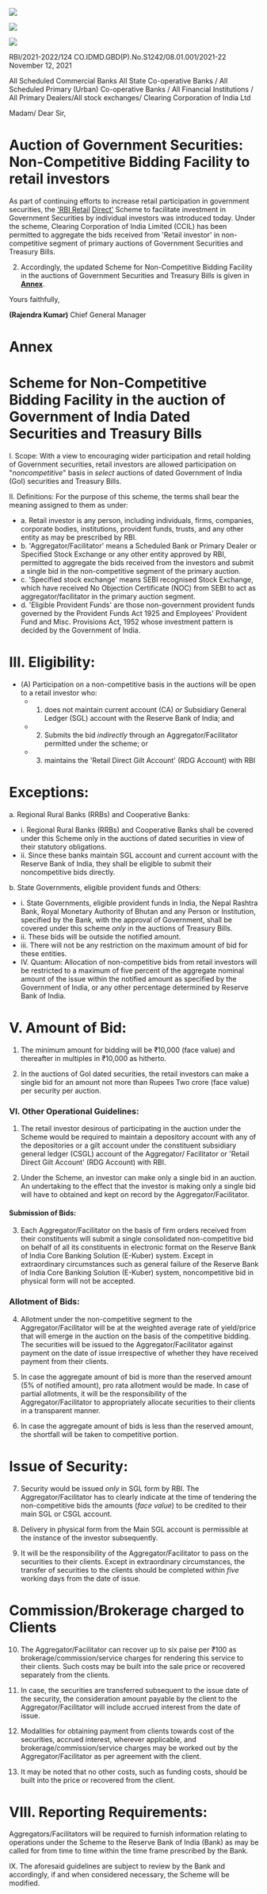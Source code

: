 ![](_page_0_Picture_0.jpeg)

![](_page_0_Picture_1.jpeg)

![](_page_0_Picture_2.jpeg)

RBI/2021-2022/124 CO.IDMD.GBD(P).No.S1242/08.01.001/2021-22 November 12, 2021

All Scheduled Commercial Banks All State Co-operative Banks / All Scheduled Primary (Urban) Co-operative Banks / All Financial Institutions / All Primary Dealers/All stock exchanges/ Clearing Corporation of India Ltd

Madam/ Dear Sir,

# **Auction of Government Securities: Non-Competitive Bidding Facility to retail investors**

As part of continuing efforts to increase retail participation in government securities, the ['RBI Retail](https://www.rbi.org.in/Scripts/BS_PressReleaseDisplay.aspx?prid=52548)  [Direct'](https://www.rbi.org.in/Scripts/BS_PressReleaseDisplay.aspx?prid=52548) Scheme to facilitate investment in Government Securities by individual investors was introduced today. Under the scheme, Clearing Corporation of India Limited (CCIL) has been permitted to aggregate the bids received from 'Retail investor' in non-competitive segment of primary auctions of Government Securities and Treasury Bills.

2. Accordingly, the updated Scheme for Non-Competitive Bidding Facility in the auctions of Government Securities and Treasury Bills is given in **[Annex](#page-1-0)**.

Yours faithfully,

**(Rajendra Kumar)** Chief General Manager

# **Annex**

# **Scheme for Non-Competitive Bidding Facility in the auction of Government of India Dated Securities and Treasury Bills**

<span id="page-1-0"></span>I. Scope: With a view to encouraging wider participation and retail holding of Government securities, retail investors are allowed participation on "*noncompetitive*" basis in *select* auctions of dated Government of India (GoI) securities and Treasury Bills.

II. Definitions: For the purpose of this scheme, the terms shall bear the meaning assigned to them as under:

- a. Retail investor is any person, including individuals, firms, companies, corporate bodies, institutions, provident funds, trusts, and any other entity as may be prescribed by RBI.
- b. 'Aggregator/Facilitator' means a Scheduled Bank or Primary Dealer or Specified Stock Exchange or any other entity approved by RBI, permitted to aggregate the bids received from the investors and submit a single bid in the non-competitive segment of the primary auction.
- c. 'Specified stock exchange' means SEBI recognised Stock Exchange, which have received No Objection Certificate (NOC) from SEBI to act as aggregator/facilitator in the primary auction segment.
- d. 'Eligible Provident Funds' are those non-government provident funds governed by the Provident Funds Act 1925 and Employees' Provident Fund and Misc. Provisions Act, 1952 whose investment pattern is decided by the Government of India.

# III. Eligibility:

- (A) Participation on a non-competitive basis in the auctions will be open to a retail investor who:
	- 1. does not maintain current account (CA) *or* Subsidiary General Ledger (SGL) account with the Reserve Bank of India; and
	- 2. Submits the bid *indirectly* through an Aggregator/Facilitator permitted under the scheme; or
	- 3. maintains the 'Retail Direct Gilt Account' (RDG Account) with RBI

# **Exceptions:**

a. Regional Rural Banks (RRBs) and Cooperative Banks:

- i. Regional Rural Banks (RRBs) and Cooperative Banks shall be covered under this Scheme only in the auctions of dated securities in view of their statutory obligations.
- ii. Since these banks maintain SGL account and current account with the Reserve Bank of India, they shall be eligible to submit their noncompetitive bids directly.

b. State Governments, eligible provident funds and Others:

- i. State Governments, eligible provident funds in India, the Nepal Rashtra Bank, Royal Monetary Authority of Bhutan and any Person or Institution, specified by the Bank, with the approval of Government, shall be covered under this scheme *only* in the auctions of Treasury Bills.
- ii. These bids will be outside the notified amount.
- iii. There will not be any restriction on the maximum amount of bid for these entities.
- IV. Quantum: Allocation of non-competitive bids from retail investors will be restricted to a maximum of five percent of the aggregate nominal amount of the issue within the notified amount as specified by the Government of India, or any other percentage determined by Reserve Bank of India.

# V. Amount of Bid:

1. The minimum amount for bidding will be ₹10,000 (face value) and thereafter in multiples in ₹10,000 as hitherto.

2. In the auctions of GoI dated securities, the retail investors can make a single bid for an amount not more than Rupees Two crore (face value) per security per auction.

### VI. Other Operational Guidelines:

1. The retail investor desirous of participating in the auction under the Scheme would be required to maintain a depository account with any of the depositories or a gilt account under the constituent subsidiary general ledger (CSGL) account of the Aggregator/ Facilitator or 'Retail Direct Gilt Account' (RDG Account) with RBI.

2. Under the Scheme, an investor can make only a single bid in an auction. An undertaking to the effect that the investor is making only a single bid will have to obtained and kept on record by the Aggregator/Facilitator.

#### Submission of Bids:

3. Each Aggregator/Facilitator on the basis of firm orders received from their constituents will submit a single consolidated non-competitive bid on behalf of all its constituents in electronic format on the Reserve Bank of India Core Banking Solution (E-Kuber) system. Except in extraordinary circumstances such as general failure of the Reserve Bank of India Core Banking Solution (E-Kuber) system, noncompetitive bid in physical form will not be accepted.

### Allotment of Bids:

4. Allotment under the non-competitive segment to the Aggregator/Facilitator will be at the weighted average rate of yield/price that will emerge in the auction on the basis of the competitive bidding. The securities will be issued to the Aggregator/Facilitator against payment on the date of issue irrespective of whether they have received payment from their clients.

5. In case the aggregate amount of bid is more than the reserved amount (5% of notified amount), pro rata allotment would be made. In case of partial allotments, it will be the responsibility of the Aggregator/Facilitator to appropriately allocate securities to their clients in a transparent manner.

6. In case the aggregate amount of bids is less than the reserved amount, the shortfall will be taken to competitive portion.

# Issue of Security:

7. Security would be issued *only* in SGL form by RBI. The Aggregator/Facilitator has to clearly indicate at the time of tendering the non-competitive bids the amounts (*face value*) to be credited to their main SGL or CSGL account.

8. Delivery in physical form from the Main SGL account is permissible at the instance of the investor subsequently.

9. It will be the responsibility of the Aggregator/Facilitator to pass on the securities to their clients. Except in extraordinary circumstances, the transfer of securities to the clients should be completed within *five* working days from the date of issue.

# Commission/Brokerage charged to Clients

10. The Aggregator/Facilitator can recover up to six paise per ₹100 as brokerage/commission/service charges for rendering this service to their clients. Such costs may be built into the sale price or recovered separately from the clients.

11. In case, the securities are transferred subsequent to the issue date of the security, the consideration amount payable by the client to the Aggregator/Facilitator will include accrued interest from the date of issue.

12. Modalities for obtaining payment from clients towards cost of the securities, accrued interest, wherever applicable, and brokerage/commission/service charges may be worked out by the Aggregator/Facilitator as per agreement with the client.

13. It may be noted that no other costs, such as funding costs, should be built into the price or recovered from the client.

# VIII. Reporting Requirements:

Aggregators/Facilitators will be required to furnish information relating to operations under the Scheme to the Reserve Bank of India (Bank) as may be called for from time to time within the time frame prescribed by the Bank.

IX. The aforesaid guidelines are subject to review by the Bank and accordingly, if and when considered necessary, the Scheme will be modified.